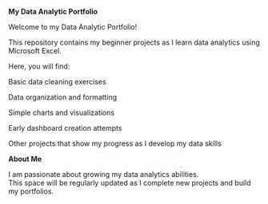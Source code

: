 ****My Data Analytic Portfolio****

Welcome to my Data Analytic Portfolio!

This repository contains my beginner projects as I learn data analytics using Microsoft Excel. 

Here, you will find:

Basic data cleaning exercises

Data organization and formatting

Simple charts and visualizations

Early dashboard creation attempts

Other projects that show my progress as I develop my data skills

****About Me****

I am passionate about growing my data analytics abilities.  
This space will be regularly updated as I complete new projects and build my portfolios.
